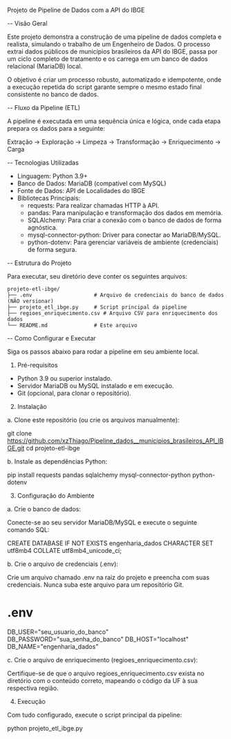 Projeto de Pipeline de Dados com a API do IBGE

-- Visão Geral

Este projeto demonstra a construção de uma pipeline de dados completa e realista, simulando o trabalho de um Engenheiro de Dados. O processo extrai dados públicos de municípios brasileiros da API do IBGE, passa por um ciclo completo de tratamento e os carrega em um banco de dados relacional (MariaDB) local.

O objetivo é criar um processo robusto, automatizado e idempotente, onde a execução repetida do script garante sempre o mesmo estado final consistente no banco de dados.

-- Fluxo da Pipeline (ETL)

A pipeline é executada em uma sequência única e lógica, onde cada etapa prepara os dados para a seguinte:

Extração -> Exploração -> Limpeza -> Transformação -> Enriquecimento -> Carga

-- Tecnologias Utilizadas

* Linguagem: Python 3.9+
* Banco de Dados: MariaDB (compatível com MySQL)
* Fonte de Dados: API de Localidades do IBGE
* Bibliotecas Principais:
  - requests: Para realizar chamadas HTTP à API.
  - pandas: Para manipulação e transformação dos dados em memória.
  - SQLAlchemy: Para criar a conexão com o banco de dados de forma agnóstica.
  - mysql-connector-python: Driver para conectar ao MariaDB/MySQL.
  - python-dotenv: Para gerenciar variáveis de ambiente (credenciais) de forma segura.

-- Estrutura do Projeto

Para executar, seu diretório deve conter os seguintes arquivos:
```
projeto-etl-ibge/
├── .env                    # Arquivo de credenciais do banco de dados (NÃO versionar)
├── projeto_etl_ibge.py     # Script principal da pipeline
├── regioes_enriquecimento.csv # Arquivo CSV para enriquecimento dos dados
└── README.md               # Este arquivo
```
-- Como Configurar e Executar

Siga os passos abaixo para rodar a pipeline em seu ambiente local.

1. Pré-requisitos

- Python 3.9 ou superior instalado.
- Servidor MariaDB ou MySQL instalado e em execução.
- Git (opcional, para clonar o repositório).

2. Instalação

a. Clone este repositório (ou crie os arquivos manualmente):

git clone https://github.com/xzThiago/Pipeline_dados__municipios_brasileiros_API_IBGE.git
cd projeto-etl-ibge

b. Instale as dependências Python:

pip install requests pandas sqlalchemy mysql-connector-python python-dotenv

3. Configuração do Ambiente

a. Crie o banco de dados:

Conecte-se ao seu servidor MariaDB/MySQL e execute o seguinte comando SQL:

CREATE DATABASE IF NOT EXISTS engenharia_dados
CHARACTER SET utf8mb4
COLLATE utf8mb4_unicode_ci;

b. Crie o arquivo de credenciais (.env):

Crie um arquivo chamado .env na raiz do projeto e preencha com suas credenciais. Nunca suba este arquivo para um repositório Git.

# .env
DB_USER="seu_usuario_do_banco"
DB_PASSWORD="sua_senha_do_banco"
DB_HOST="localhost"
DB_NAME="engenharia_dados"

c. Crie o arquivo de enriquecimento (regioes_enriquecimento.csv):

Certifique-se de que o arquivo regioes_enriquecimento.csv exista no diretório com o conteúdo correto, mapeando o código da UF à sua respectiva região.

4. Execução

Com tudo configurado, execute o script principal da pipeline:

python projeto_etl_ibge.py
